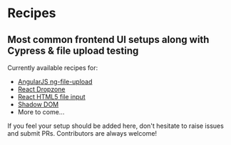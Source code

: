 # Recipes

## Most common frontend UI setups along with Cypress & file upload testing

Currently available recipes for:

- [AngularJS ng-file-upload](./ng-file-upload)
- [React Dropzone](./react-dropzone)
- [React HTML5 file input](./react-html5-input)
- [Shadow DOM](./shadow-dom-native)
- More to come...

If you feel your setup should be added here, don't hesitate to raise issues and submit PRs.
Contributors are always welcome!
